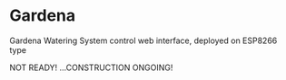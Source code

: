 # Gardena
Gardena Watering System control web interface, deployed on ESP8266 type

NOT READY! ...CONSTRUCTION ONGOING!
